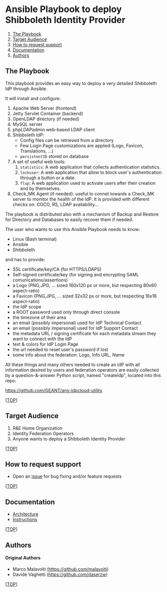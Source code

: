# Ansible Playbook to deploy Shibboleth Identity Provider

1. [The Playbook](#the-playbook)
2. [Target Audience](#target-audience)
3. [How to request support](#how-to-request-support)
4. [Documentation](#documentation)
5. [Authors](#authors)

## The Playbook

This playbook provides an easy way to deploy a very detailed Shibboleth IdP through Ansible.

It will install and configure:
1. Apache Web Server (frontend)
2. Jetty Servlet Container (backend)
3. OpenLDAP directory (if needed)
4. MySQL server
5. phpLDAPadmin web-based LDAP client
6. Shibboleth IdP:
   * Config files can be retrieved from a directory
   * Few Login Page customizations are applied (Logo, Favicon, Translations, ...)
   * `persistentID` stored on database
7. A set of useful web tools:
   1. `statistics`: A web application that collects authentication statistics.
   2. `lockuser`: A web application that allow to block user's authentication through a button or a date.
   3. `flup`: A web application used to activate users after their creation and by themselves.
8. Check_MK Agent (if needed):
   useful to connet towards a Check_MK server to monitor the health of the IdP.
   It is provided with different checks on: COCO, RS, LDAP availability...

The playbook is distributed also with a mechanism of Backup and Restore for Directory and Databases to easily recover them if needed.

The user who wants to use this Ansible Playbook needs to know:
* Linux (Bash terminal)
* Ansible
* Shibboleth

and has to provide:

* SSL certificate/key/CA (for HTTPS/LDAPS)
* Self-signed certificate/key (for signing and encrypting SAML comunications/assertions)
* a Logo (PNG,JPG, ... sized 160x120 px or more, but respecting 80x60 aspect-ratio)
* a Favicon (PNG,JPG, ... sized 32x32 px or more, but respecting 16x16 aspect-ratio)
* the IdP scope
* a ROOT password used only through direct console
* the timezone of their area
* an email (possibly impersonal) used for IdP Technical Contact
* an email (possibly impersonal) used for IdP Support Contact
* the metadata URL / signing certificate for each metadata stream they want to connect with the IdP
* text & colors for IdP Login Page
* the url needed to reset user's password if lost
* some info about the federation: Logo, Info URL, Name

All these things and many others needed to create an IdP with all information desired by users and federation operators are easily collected by a question-&-answer Python script, named "createIdp", located into this repo:

https://github.com/GEANT/ans-idpcloud-utility


[[TOP](#ansible-playbook-to-deploy-shibboleth-identity-provider)]

## Target Audience

1. R&E Home Organization
2. Identity Federation Operators 
3. Anyone wants to deploy a Shibboleth Identity Provider

[[TOP](#ansible-playbook-to-deploy-shibboleth-identity-provider)]

## How to request support

* Open an [issue](https://github.com/GEANT/ansible-shibboleth/issues) for bug fixing and/or feature requests

[[TOP](#ansible-playbook-to-deploy-shibboleth-identity-provider)]

## Documentation

* [Architecture](https://github.com/GEANT/ansible-shibboleth/blob/master/architecture.md)
* [Instructions](https://github.com/GEANT/ansible-shibboleth/blob/master/instructions.md)

[[TOP](#ansible-playbook-to-deploy-shibboleth-identity-provider)]

## Authors

#### Original Authors

* Marco Malavolti (https://github.com/malavolti)
* Davide Vaghetti (https://github.com/daserzw)

[[TOP](#ansible-playbook-to-deploy-shibboleth-identity-provider)]
